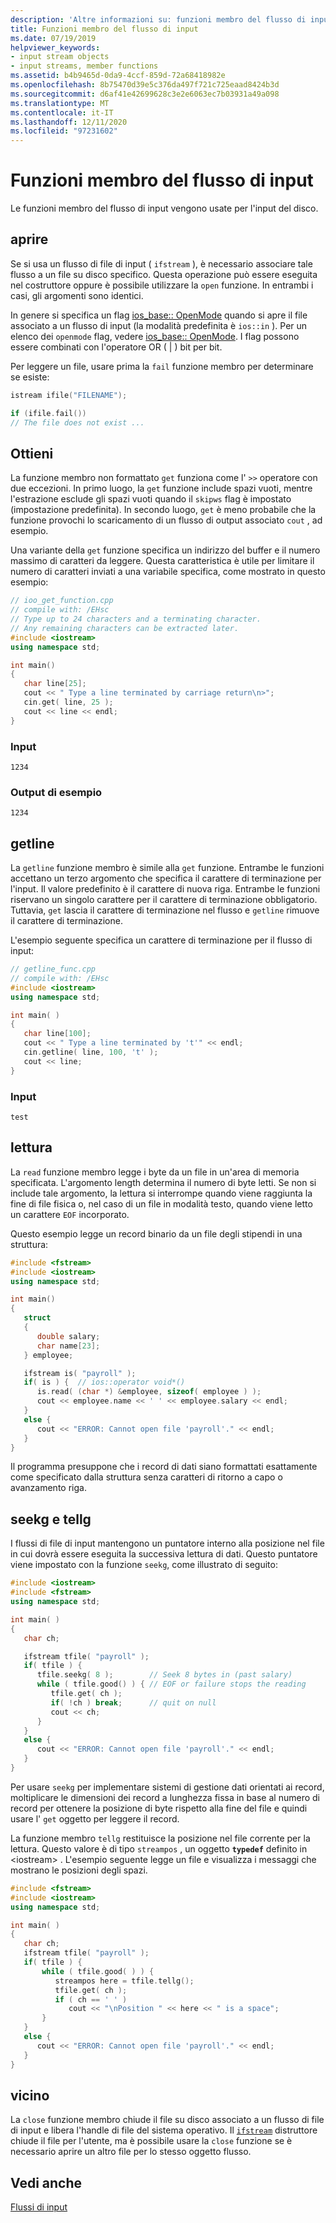 ```yaml
---
description: 'Altre informazioni su: funzioni membro del flusso di input'
title: Funzioni membro del flusso di input
ms.date: 07/19/2019
helpviewer_keywords:
- input stream objects
- input streams, member functions
ms.assetid: b4b9465d-0da9-4ccf-859d-72a68418982e
ms.openlocfilehash: 8b75470d39e5c376da497f721c725eaad8424b3d
ms.sourcegitcommit: d6af41e42699628c3e2e6063ec7b03931a49a098
ms.translationtype: MT
ms.contentlocale: it-IT
ms.lasthandoff: 12/11/2020
ms.locfileid: "97231602"
---
```

# <a name="input-stream-member-functions"></a>Funzioni membro del flusso di input

Le funzioni membro del flusso di input vengono usate per l'input del disco.

## <a name="open"></a><a name="vclrftheopenfunctionforinputstreamsanchor11"></a> aprire

Se si usa un flusso di file di input ( `ifstream` ), è necessario associare tale flusso a un file su disco specifico. Questa operazione può essere eseguita nel costruttore oppure è possibile utilizzare la `open` funzione. In entrambi i casi, gli argomenti sono identici.

In genere si specifica un flag [ios_base:: OpenMode](../standard-library/ios-base-class.md#openmode) quando si apre il file associato a un flusso di input (la modalità predefinita è `ios::in` ). Per un elenco dei `openmode` flag, vedere [ios_base:: OpenMode](../standard-library/ios-base-class.md#openmode). I flag possono essere combinati con l'operatore OR ( &#124; ) bit per bit.

Per leggere un file, usare prima la `fail` funzione membro per determinare se esiste:

```cpp
istream ifile("FILENAME");

if (ifile.fail())
// The file does not exist ...
```

## <a name="get"></a><a name="vclrfthegetfunctionanchor12"></a> Ottieni

La funzione membro non formattato `get` funziona come l' `>>` operatore con due eccezioni. In primo luogo, la `get` funzione include spazi vuoti, mentre l'estrazione esclude gli spazi vuoti quando il `skipws` flag è impostato (impostazione predefinita). In secondo luogo, `get` è meno probabile che la funzione provochi lo scaricamento di un flusso di output associato `cout` , ad esempio.

Una variante della `get` funzione specifica un indirizzo del buffer e il numero massimo di caratteri da leggere. Questa caratteristica è utile per limitare il numero di caratteri inviati a una variabile specifica, come mostrato in questo esempio:

```cpp
// ioo_get_function.cpp
// compile with: /EHsc
// Type up to 24 characters and a terminating character.
// Any remaining characters can be extracted later.
#include <iostream>
using namespace std;

int main()
{
   char line[25];
   cout << " Type a line terminated by carriage return\n>";
   cin.get( line, 25 );
   cout << line << endl;
}
```

### <a name="input"></a>Input

```Input
1234
```

### <a name="sample-output"></a>Output di esempio

```Output
1234
```

## <a name="getline"></a><a name="vclrfthegetlinefunctionanchor13"></a> getline

La `getline` funzione membro è simile alla `get` funzione. Entrambe le funzioni accettano un terzo argomento che specifica il carattere di terminazione per l'input. Il valore predefinito è il carattere di nuova riga. Entrambe le funzioni riservano un singolo carattere per il carattere di terminazione obbligatorio. Tuttavia, `get` lascia il carattere di terminazione nel flusso e `getline` rimuove il carattere di terminazione.

L'esempio seguente specifica un carattere di terminazione per il flusso di input:

```cpp
// getline_func.cpp
// compile with: /EHsc
#include <iostream>
using namespace std;

int main( )
{
   char line[100];
   cout << " Type a line terminated by 't'" << endl;
   cin.getline( line, 100, 't' );
   cout << line;
}
```

### <a name="input"></a>Input

```Input
test
```

## <a name="read"></a><a name="vclrfthereadfunctionanchor14"></a> lettura

La `read` funzione membro legge i byte da un file in un'area di memoria specificata. L'argomento length determina il numero di byte letti. Se non si include tale argomento, la lettura si interrompe quando viene raggiunta la fine di file fisica o, nel caso di un file in modalità testo, quando viene letto un carattere `EOF` incorporato.

Questo esempio legge un record binario da un file degli stipendi in una struttura:

```cpp
#include <fstream>
#include <iostream>
using namespace std;

int main()
{
   struct
   {
      double salary;
      char name[23];
   } employee;

   ifstream is( "payroll" );
   if( is ) {  // ios::operator void*()
      is.read( (char *) &employee, sizeof( employee ) );
      cout << employee.name << ' ' << employee.salary << endl;
   }
   else {
      cout << "ERROR: Cannot open file 'payroll'." << endl;
   }
}
```

Il programma presuppone che i record di dati siano formattati esattamente come specificato dalla struttura senza caratteri di ritorno a capo o avanzamento riga.

## <a name="seekg-and-tellg"></a><a name="vclrftheseekgandtellgfunctionsanchor7"></a> seekg e tellg

I flussi di file di input mantengono un puntatore interno alla posizione nel file in cui dovrà essere eseguita la successiva lettura di dati. Questo puntatore viene impostato con la funzione `seekg`, come illustrato di seguito:

```cpp
#include <iostream>
#include <fstream>
using namespace std;

int main( )
{
   char ch;

   ifstream tfile( "payroll" );
   if( tfile ) {
      tfile.seekg( 8 );        // Seek 8 bytes in (past salary)
      while ( tfile.good() ) { // EOF or failure stops the reading
         tfile.get( ch );
         if( !ch ) break;      // quit on null
         cout << ch;
      }
   }
   else {
      cout << "ERROR: Cannot open file 'payroll'." << endl;
   }
}
```

Per usare `seekg` per implementare sistemi di gestione dati orientati ai record, moltiplicare le dimensioni dei record a lunghezza fissa in base al numero di record per ottenere la posizione di byte rispetto alla fine del file e quindi usare l' `get` oggetto per leggere il record.

La funzione membro `tellg` restituisce la posizione nel file corrente per la lettura. Questo valore è di tipo `streampos` , un oggetto **`typedef`** definito in \<iostream> . L'esempio seguente legge un file e visualizza i messaggi che mostrano le posizioni degli spazi.

```cpp
#include <fstream>
#include <iostream>
using namespace std;

int main( )
{
   char ch;
   ifstream tfile( "payroll" );
   if( tfile ) {
       while ( tfile.good( ) ) {
          streampos here = tfile.tellg();
          tfile.get( ch );
          if ( ch == ' ' )
             cout << "\nPosition " << here << " is a space";
       }
   }
   else {
      cout << "ERROR: Cannot open file 'payroll'." << endl;
   }
}
```

## <a name="close"></a><a name="vclrftheclosefunctionforinputstreamsanchor15"></a> vicino

La `close` funzione membro chiude il file su disco associato a un flusso di file di input e libera l'handle di file del sistema operativo. Il [`ifstream`](../standard-library/basic-ifstream-class.md) distruttore chiude il file per l'utente, ma è possibile usare la `close` funzione se è necessario aprire un altro file per lo stesso oggetto flusso.

## <a name="see-also"></a>Vedi anche

[Flussi di input](../standard-library/input-streams.md)
